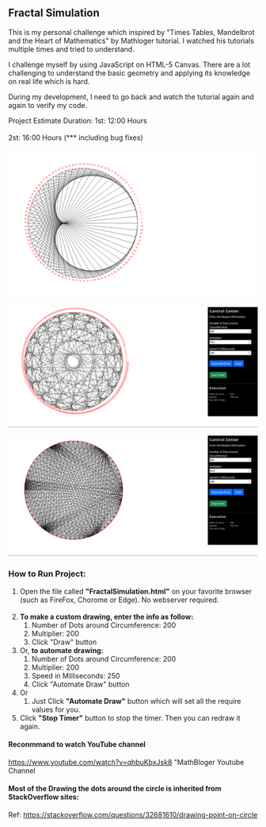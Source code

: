 ## Fractal Simulation 

This is my personal challenge which inspired by "Times Tables, Mandelbrot and the Heart of Mathematics" by Mathloger tutorial. I watched his tutorials multiple times and tried to understand. 

I challenge myself by using JavaScript on HTML-5 Canvas. There are a lot challenging to 
understand the basic geometry and applying its knowledge on real life which is hard. 

During my development, I need to go back and watch the tutorial again and again to verify my code. 

Project Estimate Duration: 
1st: 12:00 Hours  
<br/>
2st: 16:00 Hours (*** including bug fixes)

![Alt text](./ScreenShot.png)
<br/>

![Alt text](./screenshot_2.png)
<br/>

![Alt text](./screenshot_3.png)

### How to Run Project: 
<ol>
<li>Open the file called <strong>"FractalSimulation.html"</strong> on your favorite browser (such as FireFox, Chorome or Edge). No webserver required. </li>

<br />

<li>
<strong>To make a custom drawing, enter the info as follow: </strong>
<ol>
    <li>Number of Dots around Circumference: 200</li>
    <li>Multiplier: 200</li>
    <li>Click "Draw" button</li>
</ol>
</li>

<li>
Or, <strong>to automate drawing:</strong>
<ol>
    <li>Number of Dots around Circumference: 200</li>
    <li>Multiplier: 200</li>
    <li>Speed in Milliseconds: 250</li>
    <li>Click "Automate Draw" button</li>
</ol>
</li>

<li>
Or
<ol>
    <li>Just Click <strong>"Automate Draw"</strong> button which will set all the require values for you.</li>
</ol>
</li>

<li>
Click <strong>"Stop Timer"</strong> button to stop the timer. Then you can redraw it again.
</li>

</ol>


#### Reconmmand to watch YouTube channel 
https://www.youtube.com/watch?v=qhbuKbxJsk8 "MathBloger Youtube Channel

#### Most of the Drawing the dots around the circle is inherited from StackOverflow sites: 
Ref: https://stackoverflow.com/questions/32681610/drawing-point-on-circle
    


